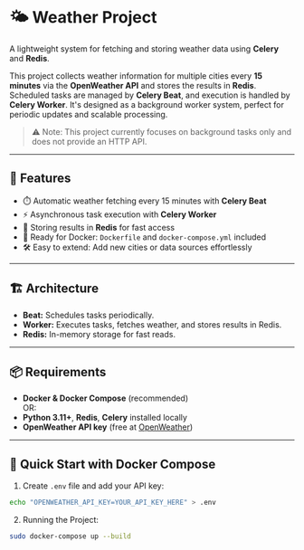 # 🌤️ Weather Project

A lightweight system for fetching and storing weather data using **Celery** and **Redis**.  

This project collects weather information for multiple cities every **15 minutes** via the **OpenWeather API** and stores the results in **Redis**. Scheduled tasks are managed by **Celery Beat**, and execution is handled by **Celery Worker**. It's designed as a background worker system, perfect for periodic updates and scalable processing.

> ⚠️ Note: This project currently focuses on background tasks only and does not provide an HTTP API.

---

## 🚀 Features

- ⏱️ Automatic weather fetching every 15 minutes with **Celery Beat**  
- ⚡ Asynchronous task execution with **Celery Worker**  
- 💾 Storing results in **Redis** for fast access  
- 🐳 Ready for Docker: `Dockerfile` and `docker-compose.yml` included  
- 🛠️ Easy to extend: Add new cities or data sources effortlessly  

---

## 🏗️ Architecture


- **Beat:** Schedules tasks periodically.  
- **Worker:** Executes tasks, fetches weather, and stores results in Redis.  
- **Redis:** In-memory storage for fast reads.

---

## 📦 Requirements

- **Docker & Docker Compose** (recommended)  
  OR:  
- **Python 3.11+**, **Redis**, **Celery** installed locally  
- **OpenWeather API key** (free at [OpenWeather](https://openweathermap.org/api))

---

## 🐳 Quick Start with Docker Compose

1. Create `.env` file and add your API key:

```bash
echo "OPENWEATHER_API_KEY=YOUR_API_KEY_HERE" > .env
```
2. Running the Project:
```bash
sudo docker-compose up --build
